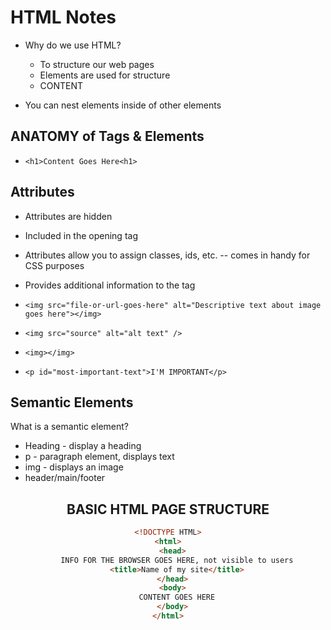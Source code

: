 # HTML Notes

* Why do we use HTML?
  * To structure our web pages
  * Elements are used for structure
  * CONTENT

* You can nest elements inside of other elements

## ANATOMY of Tags & Elements

* `<h1>Content Goes Here<h1>`

## Attributes

* Attributes are hidden
* Included in the opening tag
* Attributes allow you to assign classes, ids, etc. -- comes in handy for CSS purposes
* Provides additional information to the tag

* `<img src="file-or-url-goes-here" alt="Descriptive text about image goes here"></img>`

* `<img src="source" alt="alt text" />`

* `<img></img>`

* `<p id="most-important-text">I'M IMPORTANT</p>`

## Semantic Elements

What is a semantic element?
* Heading - display a heading
* p - paragraph element, displays text
* img - displays an image
* header/main/footer

<header>
<main>
<footer>

## BASIC HTML PAGE STRUCTURE
```html
<!DOCTYPE HTML>
<html>
  <head>
    INFO FOR THE BROWSER GOES HERE, not visible to users
    <title>Name of my site</title>
  </head>
  <body>
    CONTENT GOES HERE
  </body>
</html>
```